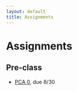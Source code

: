 ```yaml
---
layout: default
title: Assignments
---
```


# Assignments

## Pre-class 

- [PCA 0](assignments/pca0.md), due 8/30